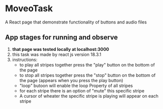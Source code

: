 # MoveoTask
A React page that demonstrate functionality of buttons and audio files


## App stages for running and observe

1. **that page was tested locally at localhost:3000**
2. this task was made by react js version 18.3.1
3. instructions:
   - to play all stripes together press the "play" button on the bottom of the page
   - to stop all stripes together press the "stop" button on the bottom of the page (appears when you press the play button)
   - "loop" butoon will enable the loop Property of all stripes
   - for each stripe there is an option of "mute" this specific stripe
   - A cursor of wheater the specific stripe is playing will appear on each stripe
 


